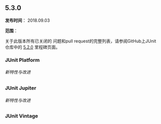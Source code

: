 ## 5.3.0

**发布时间**： 2018.09.03

**范围**：

关于此版本所有已关闭的 问题和pull request的完整列表，请参阅GitHub上JUnit仓库中的 [5.2.0](https://github.com/junit-team/junit5/milestone/24?closed=1) 里程碑页面。

### JUnit Platform

###### 新特性与改进


### JUnit Jupiter

###### 新特性与改进


### JUnit Vintage
